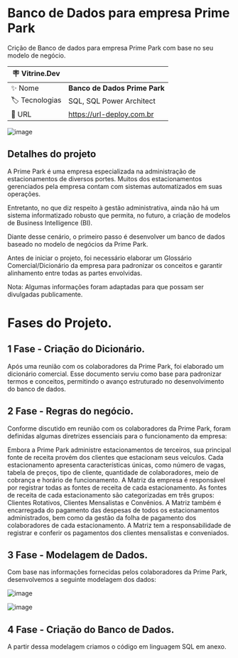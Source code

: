 # Banco de Dados para empresa Prime Park

Crição de Banco de dados para empresa Prime Park com base no seu modelo de negócio.

| :placard: Vitrine.Dev |     |
| -------------  | --- |
| :sparkles: Nome        | **Banco de Dados Prime Park**
| :label: Tecnologias | SQL, SQL Power Architect
| :rocket: URL         | https://url-deploy.com.br

<!-- Inserir imagem com a #vitrinedev ao final do link -->
![image](https://github.com/PedroMoeziaJr/Banco_de_Dados_Prime_Park/assets/112977342/037bf9f6-af3f-40df-9eb2-a4a09793c8ee#vitrinedev)

## Detalhes do projeto

A Prime Park é uma empresa especializada na administração de estacionamentos de diversos portes. Muitos dos estacionamentos gerenciados pela empresa contam com sistemas automatizados em suas operações.

Entretanto, no que diz respeito à gestão administrativa, ainda não há um sistema informatizado robusto que permita, no futuro, a criação de modelos de Business Intelligence (BI).

Diante desse cenário, o primeiro passo é desenvolver um banco de dados baseado no modelo de negócios da Prime Park.

Antes de iniciar o projeto, foi necessário elaborar um Glossário Comercial/Dicionário da empresa para padronizar os conceitos e garantir alinhamento entre todas as partes envolvidas.

Nota: Algumas informações foram adaptadas para que possam ser divulgadas publicamente.

# Fases do Projeto.

## 1 Fase - Criação do Dicionário.

Após uma reunião com os colaboradores da Prime Park, foi elaborado um dicionário comercial. Esse documento serviu como base para padronizar termos e conceitos, permitindo o avanço estruturado no desenvolvimento do banco de dados.

## 2 Fase - Regras do negócio.

Conforme discutido em reunião com os colaboradores da Prime Park, foram definidas algumas diretrizes essenciais para o funcionamento da empresa:

Embora a Prime Park administre estacionamentos de terceiros, sua principal fonte de receita provém dos clientes que estacionam seus veículos.
Cada estacionamento apresenta características únicas, como número de vagas, tabela de preços, tipo de cliente, quantidade de colaboradores, meio de cobrança e horário de funcionamento.
A Matriz da empresa é responsável por registrar todas as fontes de receita de cada estacionamento.
As fontes de receita de cada estacionamento são categorizadas em três grupos: Clientes Rotativos, Clientes Mensalistas e Convênios.
A Matriz também é encarregada do pagamento das despesas de todos os estacionamentos administrados, bem como da gestão da folha de pagamento dos colaboradores de cada estacionamento.
A Matriz tem a responsabilidade de registrar e conferir os pagamentos dos clientes mensalistas e conveniados.

## 3 Fase - Modelagem de Dados.

Com base nas informações fornecidas pelos colaboradores da Prime Park, desenvolvemos a seguinte modelagem dos dados:

![image](https://github.com/PedroMoeziaJr/Banco_de_Dados_Prime_Park/assets/112977342/625fe1ae-299e-4b25-a215-a58b8be958d5)

![image](https://github.com/user-attachments/assets/863e2676-a8c0-4bfb-bd54-2897ce4aa721)

## 4 Fase - Criação do Banco de Dados.

A partir dessa modelagem criamos o código em linguagem SQL em anexo.




